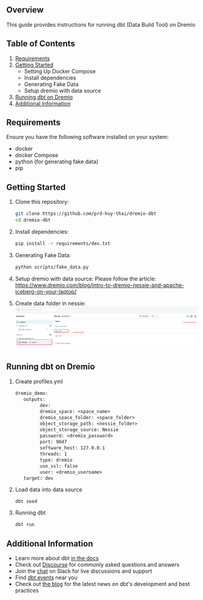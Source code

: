 ## Overview
This guide provides instructions for running dbt (Data Build Tool) on Dremio

## Table of Contents

1. [Requirements](#requirements)
2. [Getting Started](#getting-started)
    - Setting Up Docker Compose
    - Install dependencies
    - Generating Fake Data
    - Setup dremio with data source
3. [Running dbt on Dremio](#running-dbt-on-dremio)
4. [Additional Information](#additional-information)

## Requirements

Ensure you have the following software installed on your system:

- docker
- docker Compose
- python (for generating fake data)
- pip

## Getting Started

1. Clone this repository:
   ```bash
   git clone https://github.com/prd-huy-thai/dremio-dbt
   cd dremio-dbt
   ```
2. Install dependencies:
   ```bash
   pip install -r requirements/dev.txt
   ```

3. Generating Fake Data:
   ```bash
   python scripts/fake_data.py
   ```

4. Setup dremio with data source:
   Please follow the article: https://www.dremio.com/blog/intro-to-dremio-nessie-and-apache-iceberg-on-your-laptop/

5. Create data folder in nessie:
   ![alt text](images/image.png)


## Running dbt on Dremio
1. Create profiles.yml
   ```
   dremio_demo:
      outputs:
            dev:
            dremio_space: <space_name>
            dremio_space_folder: <space_folder>
            object_storage_path: <nessie_folder>
            object_storage_source: Nessie
            password: <dremio_password>
            port: 9047
            software_host: 127.0.0.1
            threads: 1
            type: dremio
            use_ssl: false
            user: <dremio_username>
      target: dev
   ```

1. Load data into data source
   ```bash
   dbt seed
   ```
2. Running dbt 
   ```bash
   dbt run
   ```

## Additional Information
- Learn more about dbt [in the docs](https://docs.getdbt.com/docs/introduction)
- Check out [Discourse](https://discourse.getdbt.com/) for commonly asked questions and answers
- Join the [chat](https://community.getdbt.com/) on Slack for live discussions and support
- Find [dbt events](https://events.getdbt.com) near you
- Check out [the blog](https://blog.getdbt.com/) for the latest news on dbt's development and best practices